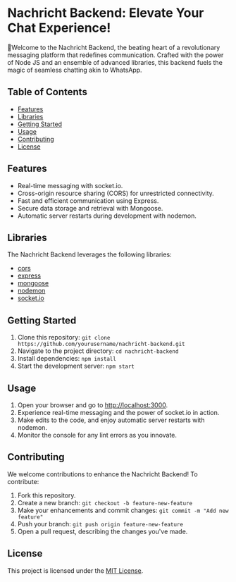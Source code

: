 # Nachricht Backend: Elevate Your Chat Experience!

🚀Welcome to the Nachricht Backend, the beating heart of a revolutionary messaging platform that redefines communication. Crafted with the power of Node JS and an ensemble of advanced libraries, this backend fuels the magic of seamless chatting akin to WhatsApp.

## Table of Contents
- [Features](#features)
- [Libraries](#libraries)
- [Getting Started](#getting-started)
- [Usage](#usage)
- [Contributing](#contributing)
- [License](#license)

## Features

- Real-time messaging with socket.io.
- Cross-origin resource sharing (CORS) for unrestricted connectivity.
- Fast and efficient communication using Express.
- Secure data storage and retrieval with Mongoose.
- Automatic server restarts during development with nodemon.

## Libraries

The Nachricht Backend leverages the following libraries:

- [cors](https://github.com/expressjs/cors)
- [express](https://github.com/expressjs/express)
- [mongoose](https://github.com/Automattic/mongoose)
- [nodemon](https://github.com/remy/nodemon)
- [socket.io](https://github.com/socketio/socket.io)

## Getting Started

1. Clone this repository: `git clone https://github.com/yourusername/nachricht-backend.git`
2. Navigate to the project directory: `cd nachricht-backend`
3. Install dependencies: `npm install`
4. Start the development server: `npm start`

## Usage

1. Open your browser and go to [http://localhost:3000](http://localhost:3000).
2. Experience real-time messaging and the power of socket.io in action.
3. Make edits to the code, and enjoy automatic server restarts with nodemon.
4. Monitor the console for any lint errors as you innovate.

## Contributing

We welcome contributions to enhance the Nachricht Backend! To contribute:

1. Fork this repository.
2. Create a new branch: `git checkout -b feature-new-feature`
3. Make your enhancements and commit changes: `git commit -m "Add new feature"`
4. Push your branch: `git push origin feature-new-feature`
5. Open a pull request, describing the changes you've made.

## License

This project is licensed under the [MIT License](LICENSE).
